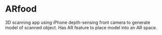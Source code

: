 # ARfood

3D scanning app using iPhone depth-sensing front camera to generate model of scanned object. Has AR feature to place model into an AR space.
